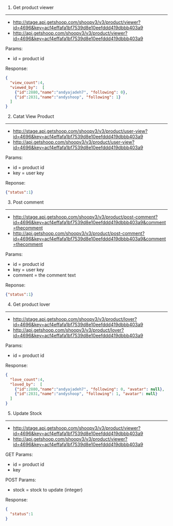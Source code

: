 1. Get product viewer
----------------------

- http://stage.api.getshoop.com/shoopv3/v3/product/viewer?id=4696&key=acf4effafa1bf7539d8e10eefddd419dbbb403a9
- http://api.getshoop.com/shoopv3/v3/product/viewer?id=4696&key=acf4effafa1bf7539d8e10eefddd419dbbb403a9

Params:
- id = product id

Response:

```json
{
  "view_count":4,
  "viewed_by":  [
    {"id":2880,"name":"andyajadeh7", "following": 0},
    {"id":2831,"name":"andyshoop", "following": 1}
  ]
}
```

2. Catat View Product
----------------------

- http://stage.api.getshoop.com/shoopv3/v3/product/user-view?id=4696&key=acf4effafa1bf7539d8e10eefddd419dbbb403a9
- http://api.getshoop.com/shoopv3/v3/product/user-view?id=4696&key=acf4effafa1bf7539d8e10eefddd419dbbb403a9

Params:
- id = product id
- key = user key

Reponse:

```json
{"status":1}
```

3. Post comment
----------------

- http://stage.api.getshoop.com/shoopv3/v3/product/post-comment?id=4696&key=acf4effafa1bf7539d8e10eefddd419dbbb403a9&comment=thecomment
- http://api.getshoop.com/shoopv3/v3/product/post-comment?id=4696&key=acf4effafa1bf7539d8e10eefddd419dbbb403a9&comment=thecomment

Params:
- id = product id
- key = user key
- comment = the comment text

Reponse:

```json
{"status":1}
```

4. Get product lover
----------------------

- http://stage.api.getshoop.com/shoopv3/v3/product/lover?id=4696&key=acf4effafa1bf7539d8e10eefddd419dbbb403a9
- http://api.getshoop.com/shoopv3/v3/product/lover?id=4696&key=acf4effafa1bf7539d8e10eefddd419dbbb403a9

Params:
- id = product id

Response:

```json
{
  "love_count":4,
  "loved_by":  [
    {"id":2880,"name":"andyajadeh7", "following": 0, "avatar": null},
    {"id":2831,"name":"andyshoop", "following": 1, "avatar": null}
  ]
}
```

5. Update Stock
----------------

- http://stage.api.getshoop.com/shoopv3/v3/product/viewer?id=4696&key=acf4effafa1bf7539d8e10eefddd419dbbb403a9
- http://api.getshoop.com/shoopv3/v3/product/viewer?id=4696&key=acf4effafa1bf7539d8e10eefddd419dbbb403a9

GET Params:
- id = product id
- key

POST Params:
- stock = stock to update (integer)

Response:

```json
{
  "status":1
}
```
